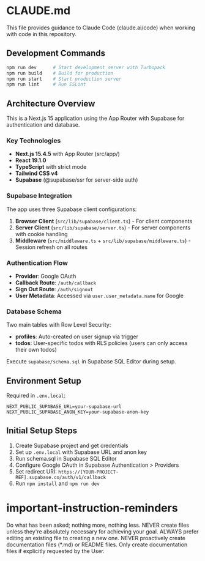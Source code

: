 # CLAUDE.md

This file provides guidance to Claude Code (claude.ai/code) when working with code in this repository.

## Development Commands

```bash
npm run dev      # Start development server with Turbopack
npm run build    # Build for production  
npm run start    # Start production server
npm run lint     # Run ESLint
```

## Architecture Overview

This is a Next.js 15 application using the App Router with Supabase for authentication and database.

### Key Technologies
- **Next.js 15.4.5** with App Router (src/app/)
- **React 19.1.0** 
- **TypeScript** with strict mode
- **Tailwind CSS v4**
- **Supabase** (@supabase/ssr for server-side auth)

### Supabase Integration

The app uses three Supabase client configurations:

1. **Browser Client** (`src/lib/supabase/client.ts`) - For client components
2. **Server Client** (`src/lib/supabase/server.ts`) - For server components with cookie handling
3. **Middleware** (`src/middleware.ts` + `src/lib/supabase/middleware.ts`) - Session refresh on all routes

### Authentication Flow

- **Provider**: Google OAuth
- **Callback Route**: `/auth/callback` 
- **Sign Out Route**: `/auth/signout`
- **User Metadata**: Accessed via `user.user_metadata.name` for Google

### Database Schema

Two main tables with Row Level Security:
- **profiles**: Auto-created on user signup via trigger
- **todos**: User-specific todos with RLS policies (users can only access their own todos)

Execute `supabase/schema.sql` in Supabase SQL Editor during setup.

## Environment Setup

Required in `.env.local`:
```
NEXT_PUBLIC_SUPABASE_URL=your-supabase-url
NEXT_PUBLIC_SUPABASE_ANON_KEY=your-supabase-anon-key
```

## Initial Setup Steps

1. Create Supabase project and get credentials
2. Set up `.env.local` with Supabase URL and anon key
3. Run schema.sql in Supabase SQL Editor
4. Configure Google OAuth in Supabase Authentication > Providers
5. Set redirect URI: `https://[YOUR-PROJECT-REF].supabase.co/auth/v1/callback`
6. Run `npm install` and `npm run dev`

# important-instruction-reminders
Do what has been asked; nothing more, nothing less.
NEVER create files unless they're absolutely necessary for achieving your goal.
ALWAYS prefer editing an existing file to creating a new one.
NEVER proactively create documentation files (*.md) or README files. Only create documentation files if explicitly requested by the User.